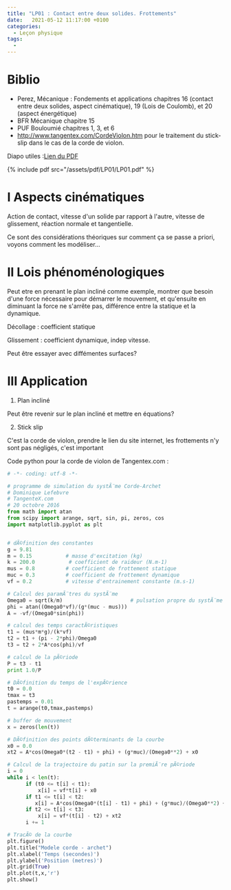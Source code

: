 ```yaml
---
title: "LP01 : Contact entre deux solides. Frottements"
date:   2021-05-12 11:17:00 +0100
categories:
  - Leçon physique
tags:
  - 
---
```


# Biblio
- Perez, Mécanique : Fondements et applications chapitres 16 (contact entre deux solides, aspect cinématique), 19 (Lois de Coulomb), et 20 (aspect énergétique)
- BFR Mécanique chapitre 15
- PUF Bouloumié chapitres 1, 3, et 6
- http://www.tangentex.com/CordeViolon.htm pour le traitement du stick-slip dans le cas de la corde de violon.

Diapo utiles :[Lien du PDF](/assets/pdf/LP01/LP01.pdf)

{% include pdf src="/assets/pdf/LP01/LP01.pdf" %}

# I Aspects cinématiques

Action de contact, vitesse d'un solide par rapport à l'autre, vitesse de glissement, réaction normale et tangentielle.

Ce sont des considérations théoriques sur comment ça se passe a priori, voyons comment les modéliser...

# II Lois phénoménologiques
Peut etre en prenant le plan incliné comme exemple, montrer que besoin d'une force nécessaire pour démarrer le mouvement, et qu'ensuite en diminuant la force ne s'arrête pas, différence entre la statique et la dynamique.

Décollage : coefficient statique

Glissement : coefficient dynamique, indep vitesse.

Peut être essayer avec diffémentes surfaces?

# III Application
1) Plan incliné

Peut être revenir sur le plan incliné et mettre en équations?

2) Stick slip

C'est la corde de violon, prendre le lien du site internet, les frottements n'y sont pas négligés, c'est important

Code python pour la corde de violon de Tangentex.com : 
```python
# -*- coding: utf-8 -*-

# programme de simulation du systÃ¨me Corde-Archet
# Dominique Lefebvre
# TangenteX.com
# 20 octobre 2016
from math import atan
from scipy import arange, sqrt, sin, pi, zeros, cos
import matplotlib.pyplot as plt


# dÃ©finition des constantes
g = 9.81
m = 0.15           # masse d'excitation (kg)
k = 200.0           # coefficient de raideur (N.m-1)
mus = 0.8          # coefficient de frottement statique
muc = 0.3          # coefficient de frottement dynamique
vf = 0.2           # vitesse d'entrainement constante (m.s-1)

# Calcul des paramÃ¨tres du systÃ¨me
Omega0 = sqrt(k/m)                      # pulsation propre du systÃ¨me
phi = atan((Omega0*vf)/(g*(muc - mus)))
A = -vf/(Omega0*sin(phi))

# calcul des temps caractÃ©ristiques
t1 = (mus*m*g)/(k*vf)
t2 = t1 + (pi - 2*phi)/Omega0
t3 = t2 + 2*A*cos(phi)/vf

# calcul de la pÃ©riode
P = t3 - t1
print 1.0/P

# DÃ©finition du temps de l'expÃ©rience
t0 = 0.0
tmax = t3
pastemps = 0.01
t = arange(t0,tmax,pastemps)

# buffer de mouvement
x = zeros(len(t))

# DÃ©finition des points dÃ©terminants de la courbe
x0 = 0.0
xt2 = A*cos(Omega0*(t2 - t1) + phi) + (g*muc)/(Omega0**2) + x0

# Calcul de la trajectoire du patin sur la premiÃ¨re pÃ©riode
i = 0
while i < len(t):    
      if (t0 <= t[i] < t1):
          x[i] = vf*t[i] + x0    
      if t1 <= t[i] < t2:
         x[i] = A*cos(Omega0*(t[i] - t1) + phi) + (g*muc)/(Omega0**2) + x0 
      if t2 <= t[i] < t3:       
          x[i] = vf*(t[i] - t2) + xt2                         
      i += 1

# TracÃ© de la courbe
plt.figure()
plt.title("Modele corde - archet")
plt.xlabel('Temps (secondes)')
plt.ylabel('Position (metres)')
plt.grid(True)
plt.plot(t,x,'r')
plt.show()
```

